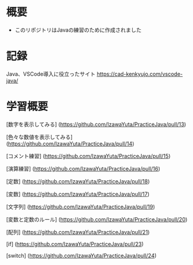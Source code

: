 # 概要
- このリポジトリはJavaの練習のために作成されました

# 記録
Java、VSCode導入に役立ったサイト
https://cad-kenkyujo.com/vscode-java/

# 学習概要
[数字を表示してみる]
(https://github.com/IzawaYuta/PracticeJava/pull/13)

[色々な数値を表示してみる]
(https://github.com/IzawaYuta/PracticeJava/pull/14)

[コメント練習]
(https://github.com/IzawaYuta/PracticeJava/pull/15)

[演算練習]
(https://github.com/IzawaYuta/PracticeJava/pull/16)

[定数]
(https://github.com/IzawaYuta/PracticeJava/pull/18)

[変数]
(https://github.com/IzawaYuta/PracticeJava/pull/17)

[文字列]
(https://github.com/IzawaYuta/PracticeJava/pull/19)

[変数と定数のルール]
(https://github.com/IzawaYuta/PracticeJava/pull/20)

[配列]
(https://github.com/IzawaYuta/PracticeJava/pull/21)

[if]
(https://github.com/IzawaYuta/PracticeJava/pull/23)

[switch]
(https://github.com/IzawaYuta/PracticeJava/pull/24)

